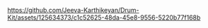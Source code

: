 https://github.com/Jeeva-Karthikeyan/Drum-Kit/assets/125634373/c1c52625-48da-45e8-9556-5220b77f168b
